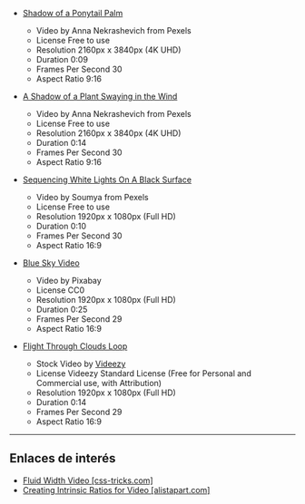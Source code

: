 - [Shadow of a Ponytail Palm](https://www.pexels.com/video/shadow-of-a-ponytail-palm-8516676/)
    - Video by Anna Nekrashevich from Pexels
    - License Free to use
    - Resolution 	2160px x 3840px (4K UHD)
    - Duration 	0:09
    - Frames Per Second 	30
    - Aspect Ratio 	9:16

- [A Shadow of a Plant Swaying in the Wind](https://www.pexels.com/video/a-shadow-of-a-plant-swaying-in-the-wind-8516634/)
    - Video by Anna Nekrashevich from Pexels
    - License Free to use
    - Resolution 	2160px x 3840px (4K UHD)
    - Duration 	0:14
    - Frames Per Second 	30
    - Aspect Ratio 	9:16
- [Sequencing White Lights On A Black Surface](https://www.pexels.com/video/sequencing-white-lights-on-a-black-surface-2792370/)
    - Video by Soumya from Pexels
    - License Free to use
    - Resolution 	1920px x 1080px (Full HD)
    - Duration 	0:10
    - Frames Per Second 	30
    - Aspect Ratio 	16:9
- [Blue Sky Video](https://www.pexels.com/video/blue-sky-video-855005/)
    - Video by Pixabay
    - License CC0
    - Resolution 	1920px x 1080px (Full HD)
    - Duration 	0:25
    - Frames Per Second 	29
    - Aspect Ratio 	16:9
- [Flight Through Clouds Loop](https://www.videezy.com/abstract/45105-flight-through-clouds-loop)
    -  Stock Video by <a href="http://videezy.com">Videezy</a>
    - License Videezy Standard License (Free for Personal and Commercial use, with Attribution)
    - Resolution 1920px x 1080px (Full HD)
    - Duration 0:14
    - Frames Per Second 29
    - Aspect Ratio 	16:9

***

## Enlaces de interés
- [Fluid Width Video [css-tricks.com]](https://css-tricks.com/fluid-width-video/)
- [Creating Intrinsic Ratios for Video [alistapart.com]](https://alistapart.com/article/creating-intrinsic-ratios-for-video/)
